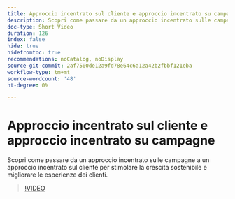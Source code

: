 ```yaml
---
title: Approccio incentrato sul cliente e approccio incentrato su campagne
description: Scopri come passare da un approccio incentrato sulle campagne a un approccio incentrato sul cliente per stimolare la crescita sostenibile e migliorare le esperienze dei clienti.
doc-type: Short Video
duration: 126
index: false
hide: true
hidefromtoc: true
recommendations: noCatalog, noDisplay
source-git-commit: 2af7500de12a9fd78e64c6a12a42b2fbbf121eba
workflow-type: tm+mt
source-wordcount: '48'
ht-degree: 0%

---
```



# Approccio incentrato sul cliente e approccio incentrato su campagne

Scopri come passare da un approccio incentrato sulle campagne a un approccio incentrato sul cliente per stimolare la crescita sostenibile e migliorare le esperienze dei clienti.

<!-- 85_S651_3442537_125_customercentric-approach-vs-campaigncentric-approach -->
>[!VIDEO](https://video.tv.adobe.com/v/3458235/?learn=on&enablevpops=true)
